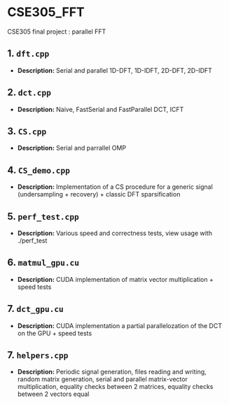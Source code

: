 # CSE305_FFT
CSE305 final project : parallel FFT

## 1. `dft.cpp`

- **Description:** Serial and parallel 1D-DFT, 1D-IDFT, 2D-DFT, 2D-IDFT

## 2. `dct.cpp`

- **Description:** Naive, FastSerial and FastParallel DCT, ICFT

## 3. `CS.cpp`

- **Description:** Serial and parrallel OMP

## 4. `CS_demo.cpp`

- **Description:** Implementation of a CS procedure for a generic signal (undersampling + recovery) + classic DFT sparsification

## 5. `perf_test.cpp`

- **Description:** Various speed and correctness tests, view usage with ./perf_test

## 6. `matmul_gpu.cu`

- **Description:** CUDA implementation of matrix vector multiplication + speed tests

## 7. `dct_gpu.cu`

- **Description:** CUDA implementation a partial parallelozation of the DCT on the GPU + speed tests


## 7. `helpers.cpp`

- **Description:** Periodic signal generation, files reading and writing, random matrix generation, serial and parallel matrix-vector multiplication, equality checks between 2 matrices, equality checks between 2 vectors equal 
